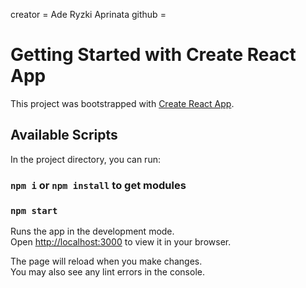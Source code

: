 creator = Ade Ryzki Aprinata
github = [](https://github.com/ade-ryzki)
# Getting Started with Create React App

This project was bootstrapped with [Create React App](https://github.com/facebook/create-react-app).


## Available Scripts

In the project directory, you can run:

### `npm i` or `npm install` to get modules
### `npm start`

Runs the app in the development mode.\
Open [http://localhost:3000](http://localhost:4000) to view it in your browser.

The page will reload when you make changes.\
You may also see any lint errors in the console.


